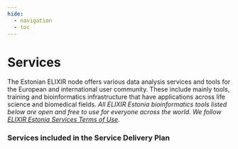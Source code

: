 ```yaml
---
hide:
  - navigation
  - toc
---
```

# Services

<style type="text/css">@media screen and (min-width: 769px) {
    .tool-tiles {
      display: flex;
      min-height: 100%;
      align-items: stretch;
    }

    .tool-tiles-row {
      display: flex;
      flex-direction: row;
      justify-content: space-between; /* space out evenly */
      margin-bottom: 120px;
    }
    
    .tool-tile-wrapper {
      flex: 1;
      min-width: 300px; /* prevent too small tiles */
    }
  }
</style>

The Estonian ELIXIR node offers various data analysis services and tools for the European and international user community. These include mainly tools, training and bioinformatics infrastructure that have applications across life science and biomedical fields. _All ELIXIR Estonia bioinformatics tools listed below are open and free to use for everyone across the world. We follow [ELIXIR Estonia Services Terms of Use](../terms.md)._

### Services included in the Service Delivery Plan

<div class="tool-tiles">
<tool-tile description="a web tool for visualizing clustering of multivariate data using Principal Component Analysis and heatmap" doi="http://dx.doi.org/10.1093/nar/gkv468" href="https://biit.cs.ut.ee/clustvis/" name="ClustVis" src="/assets/images/tools/ClustVis.png" tags="visualisation, PCA, heatmap, clustering"></tool-tile>
<tool-tile description="a web server for functional enrichment analysis and conversions of gene lists" doi="http://dx.doi.org/10.1093/nar/gkz369" href="https://biit.cs.ut.ee/gprofiler/" name="g:Profiler" src="/assets/images/tools/gp.png" tags=" enrichment analysis, ORA"></tool-tile>
</div>

<div class="tool-tiles">
<tool-tile description="a web tool for mining large biological networks" doi="http://dx.doi.org/10.1093/nar/gkn230" href="https://biit.cs.ut.ee/graphweb/" name="GraphWeb" src="/assets/images/tools/GraphWeb.png" tags="networks"></tool-tile>
<tool-tile description="visualisation of high-throughput data on biological pathway charts" doi="http://dx.doi.org/10.1093/bioinformatics/btm581" href="https://biit.cs.ut.ee/kegganim" name="KEGGanim" src="/assets/images/tools/KEGG.png" tags="visualisation, high-throughput data, pathways"></tool-tile>
<tool-tile description="large-scale query facilities for mining across hundreds of datasets" doi="http://dx.doi.org/10.1186/gb-2009-10-12-r139" href="https://biit.cs.ut.ee/mem" name="MEM" src="/assets/images/tools/MEM.png" tags="rank aggregation, visualisation"></tool-tile>
</div>

<div class="tool-tiles">
<tool-tile description="a tool for grouping PCR primers by various compatibility criteria" doi="http://dx.doi.org/10.1007/978-1-59745-528-2_14" href="https://bioinfo.ut.ee/multiplx" name="MultiPLX" src="/assets/images/tools/MultiPLX.png" tags="PCR"></tool-tile>
<tool-tile description="a program for designing PCR primers and oligos" doi="http://dx.doi.org/10.1093/nar/gks596" href="https://bioinfo.ut.ee/primer3" name="Primer3" src="/assets/images/tools/Primer3.png" tags="PCR"></tool-tile>
<tool-tile description="automatic masking of SNPs and repeats across eukaryotic genomes" doi="http://dx.doi.org/10.1093/nar/gkl125" href="https://bioinfo.ut.ee/snpmasker" name="SNPmasker" src="/assets/images/tools/SNPmasker.png" tags="SNP"></tool-tile>
</div>

### Emerging services

<div class="tool-tiles">
<tool-tile description="extracts the most significant biological features (GO annotations, pathways, etc.) of a dataset" doi="http://dx.doi.org/10.1186/s12864-018-5176-x" href="https://biit.cs.ut.ee/funcexplorer" name="funcExplorer" src="/assets/images/tools/funcExplorer.png" tags="clustering"></tool-tile>
<tool-tile description="a web tool to perform multivariable survival analysis using DNA methylation data" doi="http://dx.doi.org/10.2217/epi-2017-0118" href="https://biit.cs.ut.ee/methsurv" name="MethSurv" src="/assets/images/tools/MethSurv.png" tags="methylation,"></tool-tile>
<tool-tile description="a software tool for analysing protein microarray data" doi="http://dx.doi.org/10.1186/s12859-020-03722-z" href="https://biit.cs.ut.ee/pawer" name="PAWER" src="/assets/images/tools/PAWER.png" tags="protein microarray"></tool-tile>
</div>

### “ELIXIR Infrastructure Service” co-developed by ELIXIR-UK and ELIXIR-Estonia
<div class="tool-tiles" style="width: 50%;">
<tool-tile description="a platform for discovering life-science training opportunities" doi="https://doi.org/10.1093/bioinformatics/btaa047" href="https://tess.elixir-europe.org" name="TeSS" src="/assets/images/tools/TeSS.png" tags="training"></tool-tile>
</div>

### Coronavirus analysis tools developed by scientists at the University of Tartu
<div class="tool-tiles" style="width: 50%;">
<tool-tile description="Coronavirus in Estonia" doi="https://www.nature.com/articles/s41591-020-0929-x" href="https://koroona.ut.ee/?lang=en" name="koroona.ut.ee" src="/assets/images/tools/koroona.png" tags="COVID-19"></tool-tile>
</div>

<div class="tool-tiles-row">
<div class="tool-tile-wrapper">
<h3>In collaboration with <a href="https://kauralasoo.github.io">Alasoo Group</a></h3>
<div class="tool-tiles">
<tool-tile description="a front end for the eQTL Catalogue" doi="https://www.nature.com/articles/s41588-021-00924-w" href="https://elixir.ut.ee/eqtl/" name="eQTL Catalogue Browser" src="/assets/images/tools/eqtl.png" tags="gene expression, splicing, QTL"></tool-tile>
</div>
</div>
<div class="tool-tile-wrapper">
<h3>In collaboration with <a href="https://kogermannlab.com/">Pharmaceutical R&D Laboratory</a></h3>
<div class="tool-tiles">
<tool-tile description="a tool for automatic fiber diameter measuring from SEM images" doi="" href="https://fibar.elixir.ut.ee/" name="FiBar" src="/assets/images/tools/fibar.png" tags="diameter measuring, SEM"></tool-tile>
</div>
</div>
</div>



### In collaboration with <a href="https://www.sanger.ac.uk/group/parts-group/">Parts Group</a> from <a href="https://www.sanger.ac.uk">Wellcome Sanger Institute</a>

<div class="tool-tiles">
<tool-tile description="prediction of prime editing insertion efficiencies using sequence features and DNA repair determinants" doi="https://www.nature.com/articles/s41587-023-01678-y" href="https://elixir.ut.ee/minsepie/" name="MinsePIE" src="/assets/images/tools/minsepie.png" tags="CRISPR/Cas9, prime editing"></tool-tile>
<tool-tile description="a tool for predicting base editing outcomes using position-specific sequence determinants" doi="https://academic.oup.com/nar/article/50/6/3551/6548303" href="https://elixir.ut.ee/forecast-be/" name="FORECasT-BE" src="/assets/images/tools/forecast-be.png" tags="CRISPR/Cas9, base editing"></tool-tile>
</div>
<div class="tool-tiles">
<tool-tile description="a tool for predicting the distribution of mutations at a CRISPR/Cas9 cut" doi="https://www.biorxiv.org/content/10.1101/2023.06.28.546891v1" href="https://elixir.ut.ee/forecast-repair/" name="FORECasT-repair" src="/assets/images/tools/forecast-repair.png?v=2" tags="CRISPR/Cas9"></tool-tile>
<tool-tile description="a tool for predicting the mutations generated by repair of Cas9-induced double-strand breaks" doi="https://www.nature.com/articles/nbt.4317" href="https://elixir.ut.ee/forecast/" name="FORECasT" src="/assets/images/tools/forecast.png" tags="CRISPR/Cas9"></tool-tile>
</div>
